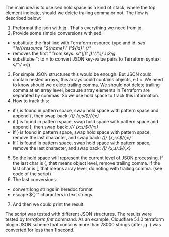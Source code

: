The main idea is to use sed hold space as a kind of stack, where the top element indicate, should we delete trailing comma or not.
The flow is described below:
1. Preformat the json with jq . That's everything we need from jq.
2. Provide some simple conversions with sed:
- substitute the first line with Terraform resource type and id:  _sed "1s/{/resource \"${name}\" \"${id}\" {/"_
- removes the first " from keys:  _s/^\([\t ]*\)"\(.*\":\)/\1\2/g_
- substitube ": to = to convert JSON key-value pairs to Terraform syntax:  _s/":/ =/g_
3. For simple JSON structures this would be enough. But JSON could contain nested arrays, this arrays could contains objects, e.t.c. We need to know should we delete trailing comma. We should not delete trailing comma at an array level, because array elements in Terraform are separated by commas. So we use hold space to track this information.
4. How to track this:
- if { is found in pattern space, swap hold space with pattern space and append {, then swap back: _/{/ {x;s/$/{/;x}_
- if [ is found in pattern space, swap hold space with pattern space and append [, then swap back: _/\[/ {x;s/$/\[/;x}_
- If } is found in pattern space, swap hold space with pattern space, remove the last character, and swap back: _/}/ {x;s/.$//;x}_
- If ] is found in pattern space, swap hold space with pattern space, remove the last character, and swap back: _/\]/ {x;s/.$//;x}_
5. So the hold space will represent the current level of JSON processing. 
If the last char is {, that means object level, remove trailing comma.
If the last char is [, that means array level, do noting with trailing comma. (see code of the script)
6. The last conversions:
- convert long strings in heredoc format
- escape ${}\`" characters in text strings
7. And then we could print the result.

The script was tested with different JSON structures. The results were tested by _terraform fmt_ command. As an example, Cloudflare 5.1.0 terraform plugin JSON scheme that contains more than 78000 strings (after jq .) was converted for less than 1 second.
